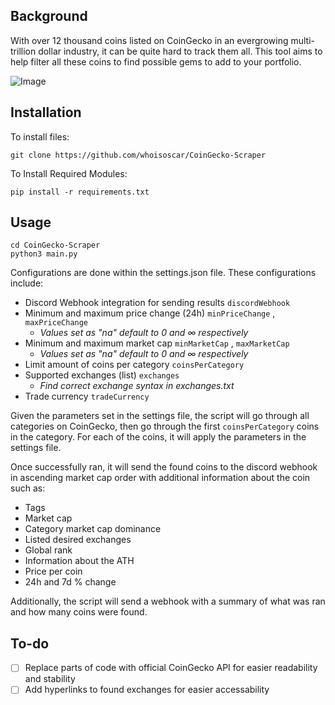 **Background**
--
With over 12 thousand coins listed on CoinGecko in an evergrowing multi-trillion dollar industry, it can be quite hard to track them all. This tool aims to help filter all these coins to find possible gems to add to your portfolio.

![Image](https://i.imgur.com/Cbxpozv.png)

**Installation**
--
To install files:
`````
git clone https://github.com/whoisoscar/CoinGecko-Scraper
`````
To Install Required Modules:
`````
pip install -r requirements.txt
`````

**Usage**
--
`````
cd CoinGecko-Scraper
python3 main.py
`````
Configurations are done within the settings.json file.
These configurations include:

* Discord Webhook integration for sending results `discordWebhook`
* Minimum and maximum price change (24h) `minPriceChange` , `maxPriceChange`
    * *Values set as "na" default to 0 and ∞ respectively*
* Minimum and maximum market cap `minMarketCap` , `maxMarketCap`
    * *Values set as "na" default to 0 and ∞ respectively*
* Limit amount of coins per category `coinsPerCategory`
* Supported exchanges (list) `exchanges`
    * *Find correct exchange syntax in exchanges.txt*
* Trade currency `tradeCurrency`

Given the parameters set in the settings file, the script will go through all categories on CoinGecko, then go through the first `coinsPerCategory` coins in the category. For each of the coins, it will apply the parameters in the settings file.

Once successfully ran, it will send the found coins to the discord webhook in ascending market cap order with additional information about the coin such as:
* Tags
* Market cap
* Category market cap dominance
* Listed desired exchanges
* Global rank
* Information about the ATH
* Price per coin
* 24h and 7d % change

Additionally, the script will send a webhook with a summary of what was ran and how many coins were found.

**To-do**
--
- [ ] Replace parts of code with official CoinGecko API for easier readability and stability
- [ ] Add hyperlinks to found exchanges for easier accessability
